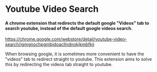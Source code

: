 # Youtube Video Search
#### A chrome extension that redirects the default google "Videos" tab to search youtube, instead of the default google videos search.
https://chrome.google.com/webstore/detail/youtube-video-search/igmgnochpgmbjdoacllndnokjkmbfkji

When browsing google, it is sometimes more convenient to have the "videos" tab to redirect straight to youtube. This extension aims to solve this by redirecting the videos tab straight to youtube.
